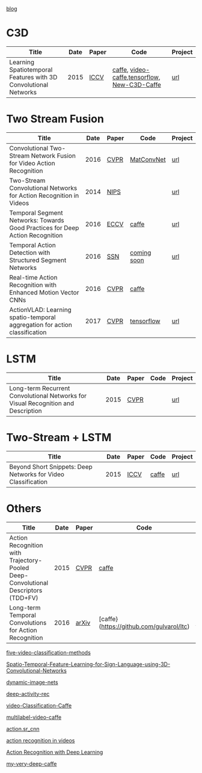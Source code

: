 [blog](https://github.com/shaoxq/deeplearning_papers/tree/master/Video/action-recognition/blog.md)

# C3D

|Title|Date|Paper|Code|Project|
|---|---|---|---|---|
| Learning Spatiotemporal Features with 3D Convolutional Networks | 2015 | [ICCV](http://vlg.cs.dartmouth.edu/c3d/c3d_video.pdf) | [caffe](https://github.com/facebook/C3D), [video-caffe](https://github.com/chuckcho/video-caffe),[tensorflow](https://github.com/hx173149/C3D-tensorflow), [New-C3D-Caffe](https://github.com/antran89/New-C3D-Caffe)| [url](http://vlg.cs.dartmouth.edu/c3d) |

# Two Stream Fusion

|Title|Date|Paper|Code|Project|
|---|---|---|---|---|
| Convolutional Two-Stream Network Fusion for Video Action Recognition | 2016 | [CVPR](https://arxiv.org/pdf/1604.06573.pdf) | [MatConvNet ](https://github.com/feichtenhofer/twostreamfusion) | [url](http://www.robots.ox.ac.uk/~vgg/software/two_stream_action) |
| Two-Stream Convolutional Networks for Action Recognition in Videos  | 2014 | [NIPS ](https://arxiv.org/pdf/1406.2199.pdf) |  | [url](http://www.robots.ox.ac.uk/~vgg/software/two_stream_action) |
| Temporal Segment Networks: Towards Good Practices for Deep Action Recognition | 2016 | [ECCV](https://arxiv.org/pdf/1608.00859.pdf) | [ caffe](https://github.com/yjxiong/temporal-segment-networks) | [url](http://yjxiong.me/others/tsn/) |
| Temporal Action Detection with Structured Segment Networks | 2016 | [SSN ](http://cn.arxiv.org/pdf/1704.06228v1) | [ coming soon](https://github.com/yjxiong/action-detection) | [url](http://yjxiong.me/others/ssn/#) |
| Real-time Action Recognition with Enhanced Motion Vector CNNs | 2016 | [CVPR ](https://wanglimin.github.io/papers/ZhangWWQW_CVPR16.pdf) | [caffe](https://github.com/yjxiong/caffe) | |
| ActionVLAD: Learning spatio-temporal aggregation for action classification | 2017 | [CVPR ](https://arxiv.org/pdf/1704.02895.pdf) | [tensorflow](https://github.com/rohitgirdhar/ActionVLAD/) | [url](https://rohitgirdhar.github.io/ActionVLAD/) |

# LSTM

|Title|Date|Paper|Code|Project|
|---|---|---|---|---|
| Long-term Recurrent Convolutional Networks for Visual Recognition and Description | 2015 | [CVPR](https://arxiv.org/pdf/1411.4389.pdf) |  | [url](https://research.googleblog.com/2015/04/beyond-short-snippets-deep-networks-for.html) |

# Two-Stream + LSTM

|Title|Date|Paper|Code|Project|
|---|---|---|---|---|
| Beyond Short Snippets: Deep Networks for Video Classification | 2015 | [ICCV](https://arxiv.org/pdf/1503.08909.pdf) | [caffe ](https://github.com/LisaAnne/lisa-caffe-public/tree/lstm_video_deploy) | [url](https://people.eecs.berkeley.edu/~lisa_anne/LRCN_video) |

# Others

|Title|Date|Paper|Code|Project|
|---|---|---|---|---|
| Action Recognition with Trajectory-Pooled Deep-Convolutional Descriptors (TDD+FV)| 2015 | [CVPR ](https://arxiv.org/pdf/1505.04868.pdf) | [caffe](https://github.com/wanglimin/TDD/) | |
| Long-term Temporal Convolutions for Action Recognition | 2016 | [arXiv](https://arxiv.org/pdf/1604.04494.pdf) | [caffe}(https://github.com/gulvarol/ltc) | [url](http://www.di.ens.fr/willow/research/ltc/) |

[five-video-classification-methods](https://github.com/harvitronix/five-video-classification-methods)

[Spatio-Temporal-Feature-Learning-for-Sign-Language-using-3D-Convolutional-Networks](https://github.com/Kaushikpatnaik/Spatio-Temporal-Feature-Learning-for-Sign-Language-using-3D-Convolutional-Networks)

[dynamic-image-nets](https://github.com/hbilen/dynamic-image-nets)

[deep-activity-rec](https://github.com/mostafa-saad/deep-activity-rec)

[video-Classification-Caffe](https://github.com/helicese/video-Classification-Caffe)

[multilabel-video-caffe](https://github.com/huerlima/multilabel-video-caffe)

[action.sr_cnn](https://github.com/yifita/action.sr_cnn)

[action recognition in videos](https://github.com/farzadhusain/caffe)

[Action Recognition with Deep Learning](https://github.com/yjxiong/caffe)

[my-very-deep-caffe](https://github.com/antran89/my-very-deep-caffe)